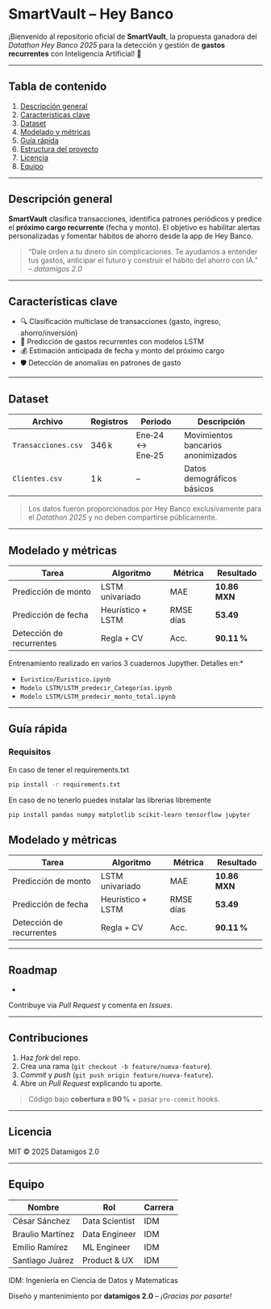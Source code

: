 # SmartVault – Hey Banco

¡Bienvenido al repositorio oficial de **SmartVault**, la propuesta ganadora del *Datathon Hey Banco 2025* para la detección y gestión de **gastos recurrentes** con Inteligencia Artificial! 🚀

---

## Tabla de contenido

1. [Descripción general](#descripción-general)  
2. [Características clave](#características-clave)  
3. [Dataset](#dataset)  
4. [Modelado y métricas](#modelado-y-métricas)  
5. [Guía rápida](#guía-rápida)  
6. [Estructura del proyecto](#estructura-del-proyecto)  
7. [Licencia](#licencia)  
8. [Equipo](#equipo)

---

## Descripción general

**SmartVault** clasifica transacciones, identifica patrones periódicos y predice el **próximo cargo recurrente** (fecha y monto). El objetivo es habilitar alertas personalizadas y fomentar hábitos de ahorro desde la app de Hey Banco.

> “Dale orden a tu dinero sin complicaciones. Te ayudamos a entender tus gastos, anticipar el futuro y construir el hábito del ahorro con IA.” – *datamigos 2.0*

---

## Características clave

* 🔍 Clasificación multiclase de transacciones (gasto, ingreso, ahorro/inversión)  
* 📅 Predicción de gastos recurrentes con modelos LSTM  
* 💰 Estimación anticipada de fecha y monto del próximo cargo  
* 🛡️ Detección de anomalías en patrones de gasto

---

## Dataset

| Archivo             | Registros | Periodo         | Descripción                        |
|---------------------|-----------|------------------|------------------------------------|
| `Transacciones.csv` | 346 k     | Ene‑24 ↔ Ene‑25 | Movimientos bancarios anonimizados |
| `Clientes.csv`      | 1 k       | –               | Datos demográficos básicos         |

> Los datos fueron proporcionados por Hey Banco exclusivamente para el *Datathon 2025* y no deben compartirse públicamente.

---

## Modelado y métricas

| Tarea                    | Algoritmo         | Métrica   | Resultado     |
|--------------------------|-------------------|-----------|---------------|
| Predicción de monto      | LSTM univariado   | MAE       | **10.86 MXN** |
| Predicción de fecha      | Heurístico + LSTM | RMSE días | **53.49**     |
| Detección de recurrentes | Regla + CV        | Acc.      | **90.11 %**   |

Entrenamiento realizado en varios 3 cuadernos Jupyther. Detalles en:*
- `Euristico/Euristico.ipynb`
- `Modelo LSTM/LSTM_predecir_Categorías.ipynb`
- `Modelo LSTM/LSTM_predecir_monto_total.ipynb`

---

## Guía rápida

### Requisitos

En caso de tener el requirements.txt

```bash
pip install -r requirements.txt
```

En caso de no tenerlo puedes instalar las librerias libremente

```bash
pip install pandas numpy matplotlib scikit-learn tensorflow jupyter
```

## Modelado y métricas

| Tarea                    | Algoritmo         | Métrica   | Resultado     |
| ------------------------ | ----------------- | --------- | ------------- |
| Predicción de monto      | LSTM univariado   | MAE       | **10.86 MXN** |
| Predicción de fecha      | Heurístico + LSTM | RMSE días | **53.49**     |
| Detección de recurrentes | Regla + CV        | Acc.      | **90.11 %**   |

---

## Roadmap

*

Contribuye via *Pull Request* y comenta en *Issues*.

---

## Contribuciones

1. Haz *fork* del repo.
2. Crea una rama (`git checkout ‑b feature/nueva‑feature`).
3. *Commit* y *push* (`git push origin feature/nueva‑feature`).
4. Abre un *Pull Request* explicando tu aporte.

> Código bajo **cobertura ≥ 90 %** + pasar `pre‑commit` hooks.

---

## Licencia

MIT © 2025 Datamigos 2.0

---

## Equipo

| Nombre           | Rol            | Carrera  |
| ---------------- | -------------- | -------- |
| César Sánchez    | Data Scientist | IDM      |
| Braulio Martínez | Data Engineer  | IDM      |
| Emilio Ramírez   | ML Engineer    | IDM      |
| Santiago Juárez  | Product & UX   | IDM      |

IDM: Ingeniería en Ciencia de Datos y Matematicas

Diseño y mantenimiento por **datamigos 2.0** – *¡Gracias por pasarte!*
